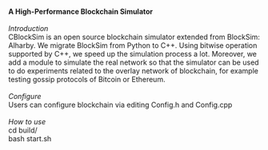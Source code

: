 **A High-Performance Blockchain Simulator**</br></br>
*Introduction*</br>
CBlockSim is an open source blockchain simulator extended from BlockSim: Alharby. We migrate BlockSim from Python to C++. Using bitwise operation supported by C++, we speed up the simulation process a lot. Moreover, we add a module to simulate the real network so that the simulator can be used to do experiments related to the overlay network of blockchain, for example testing gossip protocols of Bitcoin or Ethereum.</br></br>
*Configure*</br>
Users can configure blockchain via editing Config.h and Config.cpp</br></br>
*How to use*</br>
cd build/<br>
bash start.sh
